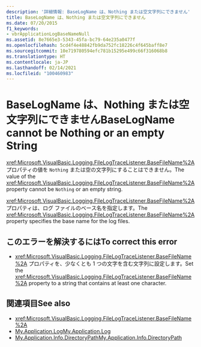 ```yaml
---
description: '詳細情報: BaseLogName は、Nothing または空文字列にできません'
title: BaseLogName は、Nothing または空文字列にできません
ms.date: 07/20/2015
f1_keywords:
- vbrApplicationLogBaseNameNull
ms.assetid: 8e7665e3-5343-45fa-bc79-64e235a0477f
ms.openlocfilehash: 5cd4f4e48842fb9da752fc18226c4f645baff8e7
ms.sourcegitcommit: 10e719780594efc781b15295e499c66f316068b8
ms.translationtype: HT
ms.contentlocale: ja-JP
ms.lasthandoff: 02/14/2021
ms.locfileid: "100460983"
---
```

# <a name="baselogname-cannot-be-nothing-or-an-empty-string"></a><span data-ttu-id="73ba6-103">BaseLogName は、Nothing または空文字列にできません</span><span class="sxs-lookup"><span data-stu-id="73ba6-103">BaseLogName cannot be Nothing or an empty String</span></span>

<span data-ttu-id="73ba6-104"><xref:Microsoft.VisualBasic.Logging.FileLogTraceListener.BaseFileName%2A> プロパティの値を `Nothing` または空の文字列にすることはできません。</span><span class="sxs-lookup"><span data-stu-id="73ba6-104">The value of the <xref:Microsoft.VisualBasic.Logging.FileLogTraceListener.BaseFileName%2A> property cannot be `Nothing` or an empty string.</span></span>  
  
 <span data-ttu-id="73ba6-105"><xref:Microsoft.VisualBasic.Logging.FileLogTraceListener.BaseFileName%2A> プロパティは、ログ ファイルのベース名を指定します。</span><span class="sxs-lookup"><span data-stu-id="73ba6-105">The <xref:Microsoft.VisualBasic.Logging.FileLogTraceListener.BaseFileName%2A> property specifies the base name for the log files.</span></span>  
  
## <a name="to-correct-this-error"></a><span data-ttu-id="73ba6-106">このエラーを解決するには</span><span class="sxs-lookup"><span data-stu-id="73ba6-106">To correct this error</span></span>  
  
- <span data-ttu-id="73ba6-107"><xref:Microsoft.VisualBasic.Logging.FileLogTraceListener.BaseFileName%2A> プロパティを、少なくとも 1 つの文字を含む文字列に設定します。</span><span class="sxs-lookup"><span data-stu-id="73ba6-107">Set the <xref:Microsoft.VisualBasic.Logging.FileLogTraceListener.BaseFileName%2A> property to a string that contains at least one character.</span></span>  
  
## <a name="see-also"></a><span data-ttu-id="73ba6-108">関連項目</span><span class="sxs-lookup"><span data-stu-id="73ba6-108">See also</span></span>

- <xref:Microsoft.VisualBasic.Logging.FileLogTraceListener.BaseFileName%2A>
- [<span data-ttu-id="73ba6-109">My.Application.Log</span><span class="sxs-lookup"><span data-stu-id="73ba6-109">My.Application.Log</span></span>](xref:Microsoft.VisualBasic.ApplicationServices.ApplicationBase.Log)
- [<span data-ttu-id="73ba6-110">My.Application.Info.DirectoryPath</span><span class="sxs-lookup"><span data-stu-id="73ba6-110">My.Application.Info.DirectoryPath</span></span>](xref:Microsoft.VisualBasic.ApplicationServices.ApplicationBase.Log)
